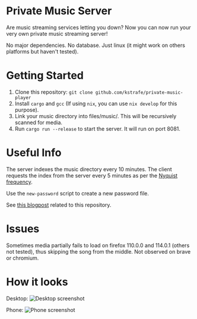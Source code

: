 # Private Music Server #

Are music streaming services letting you down?
Now you can now run your very own private music streaming server!

No major dependencies. No database. Just linux (it might work on others platforms but haven't tested).

# Getting Started #

1. Clone this repository: `git clone github.com/kstrafe/private-music-player`
2. Install `cargo` and `gcc` (If using `nix`, you can use `nix develop` for this purpose).
3. Link your music directory into files/music/. This will be recursively scanned for media.
4. Run `cargo run --release` to start the server. It will run on port 8081.

# Useful Info #

The server indexes the music directory every 10 minutes. The client requests the index from the server every 5 minutes as per the [Nyquist frequency](https://en.wikipedia.org/wiki/Nyquist_frequency).

Use the `new-password` script to create a new password file.

See [this blogpost](https://kevin.stravers.net/PrivateMusicPlayer) related to this repository.

# Issues #

Sometimes media partially fails to load on firefox 110.0.0 and 114.0.1 (others not tested), thus skipping the song from the middle. Not observed on brave or chromium.

# How it looks #

Desktop:
![Desktop screenshot](https://kevin.stravers.net/x/PrivateMusicPlayer-desktop.png)

Phone:
![Phone screenshot](https://kevin.stravers.net/x/PrivateMusicPlayer-phone.png)
